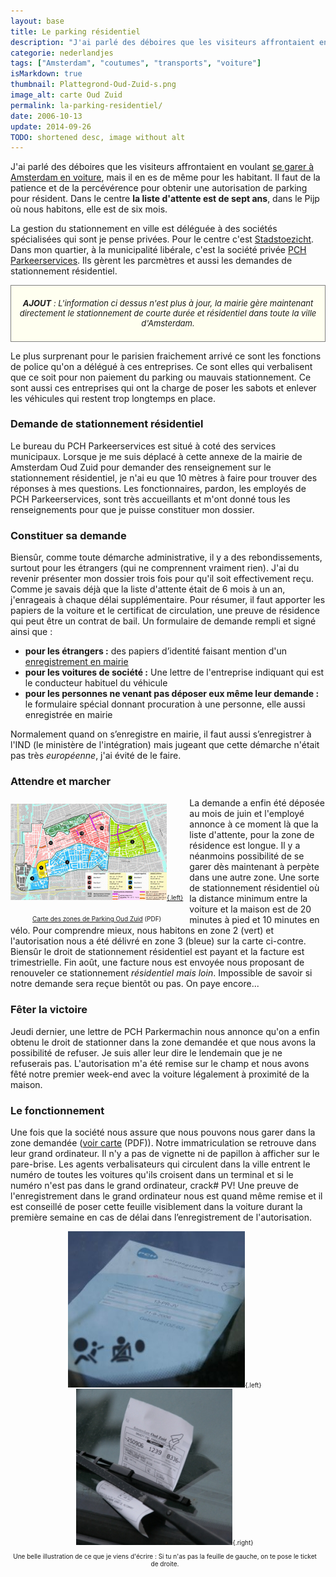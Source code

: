 ```yaml
---
layout: base
title: Le parking résidentiel
description: "J'ai parlé des déboires que les visiteurs affrontaient en voulant se garer à Amsterdam en voiture, mais il en es de même pour les habitant. Il faut de la pa"
categorie: nederlandjes
tags: ["Amsterdam", "coutumes", "transports", "voiture"]
isMarkdown: true
thumbnail: Plattegrond-Oud-Zuid-s.png
image_alt: carte Oud Zuid
permalink: la-parking-residentiel/
date: 2006-10-13
update: 2014-09-26
TODO: shortened desc, image without alt
---
```


J'ai parlé des déboires que les visiteurs affrontaient en voulant [se garer à Amsterdam en voiture](/a-amsterdam-se-garer-coute-cher), mais il en es de même pour les habitant. Il faut de la patience et de la percévérence pour obtenir une autorisation de parking pour résident. Dans le centre **la liste d'attente est de sept ans**, dans le Pijp où nous habitons, elle est de six mois.

La gestion du stationnement en ville est déléguée à des sociétés spécialisées qui sont je pense privées. Pour le centre c'est [Stadstoezicht](http://www.stadstoezicht.amsterdam.nl/live/). Dans mon quartier, à la municipalité libérale, c'est la société privée [PCH Parkeerservices](http://www.parkereninoudzuid.nl). Ils gèrent les parcmètres et aussi les demandes de stationnement résidentiel. 

<!-- HTML -->
<div style="border:1px solid grey; background-color:#FFFFf0; font-size:small; width=530px; text-align:center; padding:0.55em; font-style:italic;">

**AJOUT** : L'information ci dessus n'est plus à jour, la mairie gère maintenant directement le stationnement de courte durée et résidentiel dans toute la ville d'Amsterdam.

</div>
<!-- / HTML -->

Le plus surprenant pour le parisien fraichement arrivé ce sont les fonctions de police qu'on a délégué à ces entreprises. Ce sont elles qui verbalisent que ce soit pour non paiement du parking ou mauvais stationnement. Ce sont aussi ces entreprises qui ont la charge de poser les sabots et enlever les véhicules qui restent trop longtemps en place.

### Demande de stationnement résidentiel

Le bureau du PCH Parkeerservices est situé à coté des services municipaux. Lorsque je me suis déplacé à cette annexe de la mairie de Amsterdam Oud Zuid pour demander des renseignement sur le stationnement résidentiel, je n'ai eu que 10 mètres à faire pour trouver des réponses à mes questions. Les fonctionnaires, pardon, les employés de PCH Parkeerservices, sont très accueillants et m'ont donné tous les renseignements pour que je puisse constituer mon dossier.

### Constituer sa demande

Biensûr, comme toute démarche administrative, il y a des rebondissements, surtout pour les étrangers (qui ne comprennent vraiment rien). J'ai du revenir présenter mon dossier trois fois pour qu'il soit effectivement reçu. Comme je savais déjà que la liste d'attente était de 6 mois à un an, j'enrageais à chaque délai supplémentaire. Pour résumer, il faut apporter les papiers de la voiture et le certificat de circulation, une preuve de résidence qui peut être un contrat de bail. Un formulaire de demande rempli et signé ainsi que :

* **pour les étrangers :** des papiers d’identité faisant mention d'un [enregistrement en mairie](/mes-premiers-pas-comme-immigre)
* **pour les voitures de société :** Une lettre de l'entreprise indiquant qui est le conducteur habituel du véhicule
* **pour les personnes ne venant pas déposer eux même leur demande :** le formulaire spécial donnant procuration à une personne, elle aussi enregistrée en mairie

Normalement quand on s’enregistre en mairie, il faut aussi s’enregistrer à l'IND (le ministère de l'intégration) mais jugeant que cette démarche n'était pas très *européenne*, j'ai évité de le faire.

### Attendre et marcher
<!-- HTML -->
<div style="float:left; font-size:10px; text-align:center; margin-right:10px;">

[![carte Oud Zuid](Plattegrond-Oud-Zuid-s.png){.left}](/files/2006/OZUID-plattegrond-vergunningen.pdf)

<br>
<a href="/files/2006/OZUID-plattegrond-vergunningen.pdf" class="text-xs">Carte des zones de Parking Oud Zuid</a> <span class="text-xs">(PDF)</span>
</div>
<!-- / HTML -->


La demande a enfin été déposée au mois de juin et l'employé annonce à ce moment là que la liste d'attente, pour la zone de résidence est longue. Il y a néanmoins possibilité de se garer dès maintenant à perpète dans une autre zone. Une sorte de stationnement résidentiel où la distance minimum entre la voiture et la maison est de 20 minutes à pied et 10 minutes en vélo. Pour comprendre mieux, nous habitons en zone 2 (vert) et l'autorisation nous a été délivré en zone 3 (bleue) sur la carte ci-contre. Biensûr le droit de stationnement résidentiel est payant et la facture est trimestrielle. Fin août, une facture nous est envoyée nous proposant de renouveler ce stationnement *résidentiel mais loin*. Impossible de savoir si notre demande sera reçue bientôt ou pas. On paye encore...

### Fêter la victoire
Jeudi dernier, une lettre de PCH Parkermachin nous annonce qu'on a enfin obtenu le droit de stationner dans la zone demandée et que nous avons la possibilité de refuser. Je suis aller leur dire le lendemain que je ne refuserais pas. L'autorisation m'a été remise sur le champ et nous avons fêté notre premier week-end avec la voiture légalement à proximité de la maison.

### Le fonctionnement
Une fois que la société nous assure que nous pouvons nous garer dans la zone demandée ([voir carte](/public/files/OZUID-plattegrond-vergunningen.pdf) (PDF)). Notre immatriculation se retrouve dans leur grand ordinateur. Il n'y a pas de vignette ni de papillon à afficher sur le pare-brise. Les agents verbalisateurs qui circulent dans la ville entrent le numéro de toutes les voitures qu'ils croisent dans un terminal et si le numéro n'est pas dans le grand ordinateur, crack# PV! Une preuve de l'enregistrement dans le grand ordinateur nous est quand même remise et il est conseillé de poser cette feuille visiblement dans la voiture durant la première semaine en cas de délai dans l’enregistrement de l'autorisation.


<!-- HTML -->
<div style="font-size:10px; text-align:center; margin-right:10px;">

![papier de PCH](pch-papier-300.jpg){.left} ![et crack un PV](crack-pv-300.jpg){.right}

Une belle illustration de ce que je viens d'écrire : Si tu n'as pas la feuille de gauche, on te pose le ticket de droite.
</div>
<!-- / HTML -->

